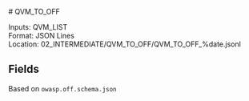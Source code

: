 # QVM_TO_OFF

Inputs: QVM_LIST   
Format: JSON Lines  
Location: 02_INTERMEDIATE/QVM_TO_OFF/QVM_TO_OFF_%date.jsonl

## Fields

Based on `owasp.off.schema.json`


